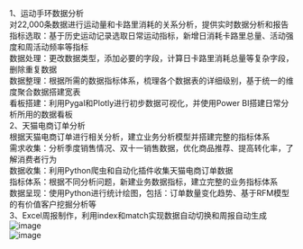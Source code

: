1、运动手环数据分析  
对22,000条数据进行运动量和卡路里消耗的关系分析，提供实时数据分析和报告  
指标选取：基于历史运动记录选取日常运动指标，新增日消耗卡路里总量、活动强度和周活动频率等指标  
数据处理：更改数据类型，添加必要的字段，计算日卡路里消耗总量等复杂字段，删除重复数据  
数据整理：根据所需的数据指标体系，梳理各个数据表的详细级别，基于统一的维度聚合数据搭建宽表  
看板搭建：利用Pygal和Plotly进行初步数据可视化，并使用Power BI搭建日常分析所用的数据看板  
2、天猫电商订单分析  
根据天猫电商订单进行相关分析，建立业务分析模型并搭建完整的指标体系  
需求收集：分析季度销售情况、双十一销售数据，优化商品推荐、提高转化率，了解消费者行为  
数据收集：利用Python爬虫和自动化插件收集天猫电商订单数据  
指标体系：根据不同分析问题，新建业务数据指标，建立完整的业务指标体系  
数据呈现：使用Python进行统计绘图，包括：订单数量变化趋势、基于RFM模型的有价值客户挖掘分析等    
3、Excel周报制作，利用index和match实现数据自动切换和周报自动生成  
![image](https://user-images.githubusercontent.com/37495666/229359221-49a7dbf7-16f5-4d51-8a4f-bddfaaecd15c.png)  
![image](https://user-images.githubusercontent.com/37495666/229359241-00c53ed8-f0ac-4d04-b843-1455e69b9605.png)
